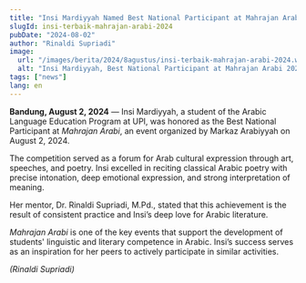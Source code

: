 ```yaml
---
title: "Insi Mardiyyah Named Best National Participant at Mahrajan Arabi"
slugId: insi-terbaik-mahrajan-arabi-2024
pubDate: "2024-08-02"
author: "Rinaldi Supriadi"
image:
  url: "/images/berita/2024/8agustus/insi-terbaik-mahrajan-arabi-2024.webp"
  alt: "Insi Mardiyyah, Best National Participant at Mahrajan Arabi 2024"
tags: ["news"]
lang: en
---
```

**Bandung, August 2, 2024** — Insi Mardiyyah, a student of the Arabic Language Education Program at UPI, was honored as the Best National Participant at *Mahrajan Arabi*, an event organized by Markaz Arabiyyah on August 2, 2024.

The competition served as a forum for Arab cultural expression through art, speeches, and poetry. Insi excelled in reciting classical Arabic poetry with precise intonation, deep emotional expression, and strong interpretation of meaning.

Her mentor, Dr. Rinaldi Supriadi, M.Pd., stated that this achievement is the result of consistent practice and Insi’s deep love for Arabic literature.

*Mahrajan Arabi* is one of the key events that support the development of students' linguistic and literary competence in Arabic. Insi’s success serves as an inspiration for her peers to actively participate in similar activities.

*(Rinaldi Supriadi)*
